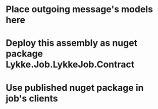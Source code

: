 ﻿# Place outgoing message's models here
# Deploy this assembly as nuget package Lykke.Job.LykkeJob.Contract
# Use published nuget package in job's clients